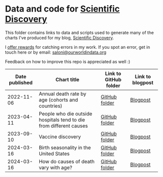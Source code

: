 # Data and code for [Scientific Discovery](https://www.scientificdiscovery.dev/)

This folder contains links to data and scripts used to generate many of the charts I've produced for my blog, [Scientific Discovery](https://www.scientificdiscovery.dev/).

I [offer rewards](https://www.scientificdiscovery.dev/about#§earn-a-reward-by-pointing-out-an-error-ive-made) for catching errors in my work. If you spot an error, get in touch here or by email: saloni@ourworldindata.org

Feedback on how to improve this repo is appreciated as well :)

| Date published  | Chart title  | Link to GitHub folder | Link to blogpost |
|------------|-------------------|------------------|---------------|
| 2022-11-06 | Annual death rate by age (cohorts and countries) | [GitHub folder](https://github.com/saloni-nd/scientific-discovery/tree/main/mortality-rate-lifespan)   | [Blogpost](https://www.scientificdiscovery.dev/p/11-everything-great-ive-read-in-the) |
| 2023-04-11 | People who die outside hospitals tend to die from different causes | [GitHub folder](https://github.com/saloni-nd/scientific-discovery/tree/main/million-deaths-study) | [Blogpost](https://www.scientificdiscovery.dev/p/14-how-many-people-die-from-snakebites) |
| 2023-09-10 | Vaccine discovery | [GitHub folder](https://github.com/saloni-nd/scientific-discovery/tree/main/vaccination_timeline) | [Blogpost](https://www.scientificdiscovery.dev/p/17-why-we-didnt-get-a-malaria-vaccine) |
| 2024-03-16 | Birth seasonality in the United States | [GitHub folder](https://github.com/saloni-nd/scientific-discovery/tree/main/birth-seasonality)   | [Blogpost](https://www.scientificdiscovery.dev/p/20-so-many-great-things-you-missed) |
| 2024-03-16 | How do causes of death vary with age? | [GitHub folder](https://github.com/saloni-nd/scientific-discovery/tree/main/cause-of-death-lifespan)   | [Blogpost](https://www.scientificdiscovery.dev/p/20-so-many-great-things-you-missed) |

